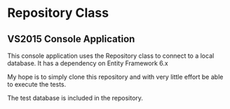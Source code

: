 ﻿# Repository Class
## VS2015 Console Application

This console application uses the Repository class to connect to a local database. It has a dependency on Entity Framework 6.x

My hope is to simply clone this repository and with very little effort be able to execute the tests.

The test database is included in the repository.
